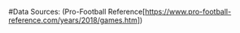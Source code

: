 #Data Sources:
(Pro-Football Reference[https://www.pro-football-reference.com/years/2018/games.htm])